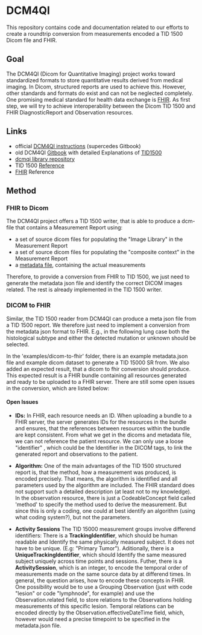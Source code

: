# DCM4QI

This repository contains code and documentation related to our efforts to create a roundtrip conversion from measurements encoded a TID 1500 Dicom file and FHIR.

## Goal 
The DCM4QI (Dicom for Quantitative Imaging) project works toward standardized formats to store quantitative results derived from medical imaging. In Dicom, structured reports are used to achieve this. However, other standards and formats do exist and can not be neglected completely. One promising medical standard for health data exchange is [FHIR](https://www.hl7.org/fhir/). As first step, we will try to achieve interoperability between the Dicom TID 1500 and FHIR DiagnosticReport and Observation resources. 

## Links

* official [DCM4QI instructions](https://dicom4qi.readthedocs.io/en/latest/instructions/sr-tid1500/) (supercedes Gitbook)
* old DCM4QI [Gitbook](https://qiicr.gitbooks.io) with detailed Explanations of [TID1500](https://qiicr.gitbooks.io/dcmqi-guide/user_guide/sr.html)
* [dcmqi library repository](https://github.com/QIICR/dcmqi)
* TID 1500 [Reference](http://dicom.nema.org/medical/dicom/current/output/html/part16.html#sect_TID_1500)
* [FHIR](https://www.hl7.org/fhir/) Reference

## Method

### FHIR to Dicom
The DCM4QI project offers a TID 1500 writer, that is able to produce a dcm-file that contains a Measurement Report using: 
* a set of source dicom files for populating the "Image Library" in the Measurement Report
* a set of source dicom files for populating the "composite context" in the Measurement Report
* a [metadata file](https://github.com/QIICR/dcmqi/blob/master/doc/schemas/sr-tid1500-schema.json), containing the actual measurements

Therefore, to provide a conversion from FHIR to TID 1500, we just need to generate the metadata json file and identify the correct DICOM images related. The rest is already implemented in the TID 1500 writer. 

### DICOM to FHIR
Similar, the TID 1500 reader from DCM4QI can produce a meta json file from a TID 1500 report. We therefore just need to implement a conversion from the metadata json format to FHIR. E.g., in the following lung case both the histological subtype and either the detected mutation or unknown should be selected. 

In the 'examples/dicom-to-fhir' folder, there is an example metadata.json file and example dicom dataset to generate a TID 15000 SR from. We also added an expected result, that a dicom to fhir conversion should produce. This expected result is a FHIR bundle containing all resources generated and ready to be uploaded to a FHIR server. There are still some open issues in the conversion, which are listed below: 

#### Open Issues

* **IDs:** In FHIR, each resource needs an ID. When uploading a bundle to a FHIR server, the server generates IDs for the resources in the bundle and ensures, that the references between resources within the bundle are kept consistent. From what we get in the dicoms and metadata file, we can not reference the patient resource. We can only use a loose "identifier" , which could be the Identifier in the DICOM tags, to link the generated report and observations to the patient. 

* **Algorithm:** One of the main advantages of the TID 1500 structured report is, that the method, how a measurement was produced, is encoded precisely. That means, the algorithm is identified and all parameters used by the algorithm are included. The FHIR standard does not support such a detailed description (at least not to my knowledge). In the observation resource, there is just a CodeableConcept field called 'method' to specify the method used to derive the measurement. But since this is only a coding, one could at best identify an algorithm (using what coding system?), but not the parameters.

* **Activity Sessions** The TID 15000 measurement groups involve differend identifiers: There is a **TrackingIdentifier**, which should be human readable and Identify the same physically measured subject. It does not have to be unique. (E.g: "Primary Tumor"). Aditionally, there is a **UniqueTrackingIdentifier**, which should Identify the same measured subject uniquely across time points and sessions. Futher, there is a **ActivitySession**, which is an integer, to encode the temporal order of measurements made on the same source data by at differend times. In general, the question arises, how to encode these concepts in FHIR. 
One possibility would be to use a Grouping Observation (just with code "lesion" or code "lymphnode", for example) and use the Observation.related field, to store relations to the Observations holding measurements of this specific lesion. Temporal relations can be encoded directly by the Observation.effectiveDateTime field, which, however would need a precise timepoint to be specified in the metadata.json file. 
